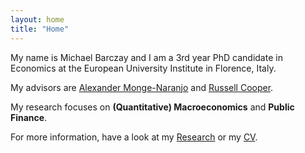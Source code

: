 ```yaml
---
layout: home
title: "Home"
---
```


My name is Michael Barczay and I am a 3rd year PhD candidate in Economics at the European University Institute in Florence, Italy.

My advisors are [Alexander Monge-Naranjo](https://www.eui.eu/people?id=alexander-monge-naranjo) and [Russell Cooper](https://www.eui.eu/people?id=russell-cooper).

My research focuses on **(Quantitative) Macroeconomics** and **Public Finance**.

For more information, have a look at my [Research](https://michaelbarczay.com/research) or my [CV](/assets/CV_Barczay.pdf). 
